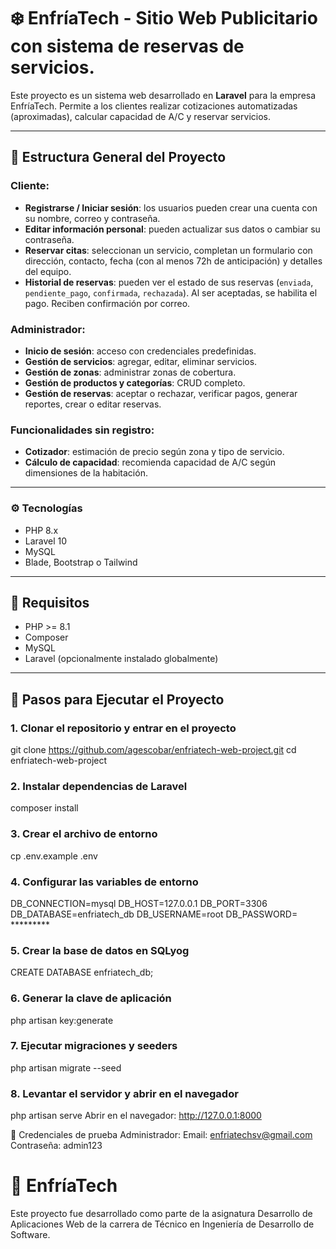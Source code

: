 # ❄️ EnfríaTech - Sitio Web Publicitario con sistema de reservas de servicios.

Este proyecto es un sistema web desarrollado en **Laravel** para la empresa EnfríaTech. Permite a los clientes realizar cotizaciones automatizadas (aproximadas), calcular capacidad de A/C y reservar servicios.

---

## 📁 Estructura General del Proyecto

### Cliente:
- **Registrarse / Iniciar sesión**: los usuarios pueden crear una cuenta con su nombre, correo y contraseña.
- **Editar información personal**: pueden actualizar sus datos o cambiar su contraseña.
- **Reservar citas**: seleccionan un servicio, completan un formulario con dirección, contacto, fecha (con al menos 72h de anticipación) y detalles del equipo.
- **Historial de reservas**: pueden ver el estado de sus reservas (`enviada`, `pendiente_pago`, `confirmada`, `rechazada`). Al ser aceptadas, se habilita el pago. Reciben confirmación por correo.

### Administrador:
- **Inicio de sesión**: acceso con credenciales predefinidas.
- **Gestión de servicios**: agregar, editar, eliminar servicios.
- **Gestión de zonas**: administrar zonas de cobertura.
- **Gestión de productos y categorías**: CRUD completo.
- **Gestión de reservas**: aceptar o rechazar, verificar pagos, generar reportes, crear o editar reservas.

### Funcionalidades sin registro:
- **Cotizador**: estimación de precio según zona y tipo de servicio.
- **Cálculo de capacidad**: recomienda capacidad de A/C según dimensiones de la habitación.

---

### ⚙️ Tecnologías

- PHP 8.x
- Laravel 10
- MySQL
- Blade, Bootstrap o Tailwind

---

## 🧾 Requisitos

- PHP >= 8.1
- Composer
- MySQL
- Laravel (opcionalmente instalado globalmente)

---


## 🚀 Pasos para Ejecutar el Proyecto

### 1. Clonar el repositorio y entrar en el proyecto
git clone https://github.com/agescobar/enfriatech-web-project.git
cd enfriatech-web-project

### 2. Instalar dependencias de Laravel
composer install

### 3. Crear el archivo de entorno
cp .env.example .env

### 4. Configurar las variables de entorno
DB_CONNECTION=mysql
DB_HOST=127.0.0.1
DB_PORT=3306
DB_DATABASE=enfriatech_db
DB_USERNAME=root
DB_PASSWORD= *********

### 5. Crear la base de datos en SQLyog
CREATE DATABASE enfriatech_db;

### 6. Generar la clave de aplicación
php artisan key:generate

### 7. Ejecutar migraciones y seeders
php artisan migrate --seed

### 8. Levantar el servidor y abrir en el navegador
php artisan serve
Abrir en el navegador: http://127.0.0.1:8000

🧪 Credenciales de prueba
Administrador:
Email: enfriatechsv@gmail.com
Contraseña: admin123

# 🧊 EnfríaTech
Este proyecto fue desarrollado como parte de la asignatura Desarrollo de Aplicaciones Web de la carrera de Técnico en Ingeniería de Desarrollo de Software.
